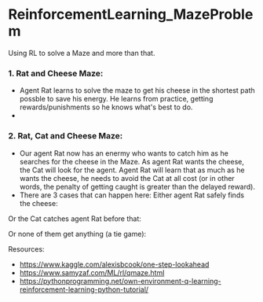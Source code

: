 # ReinforcementLearning_MazeProblem
Using RL to solve a Maze and more than that.

### 1. Rat and Cheese Maze:
- Agent Rat learns to solve the maze to get his cheese in the shortest path possble to save his energy. He learns from practice, getting rewards/punishments so he knows what's best to do.
- 
### 2. Rat, Cat and Cheese Maze:
- Our agent Rat now has an enermy who wants to catch him as he searches for the cheese in the Maze. As agent Rat wants the cheese, the Cat will look for the agent. Agent Rat will learn that as much as he wants the cheese, he needs to avoid the Cat at all cost (or in other words, the penalty of getting caught is greater than the delayed reward).
- There are 3 cases that can happen here:
Either agent Rat safely finds the cheese:

Or the Cat catches agent Rat before that:

Or none of them get anything (a tie game):








Resources:
 - https://www.kaggle.com/alexisbcook/one-step-lookahead
 - https://www.samyzaf.com/ML/rl/qmaze.html
 - https://pythonprogramming.net/own-environment-q-learning-reinforcement-learning-python-tutorial/
